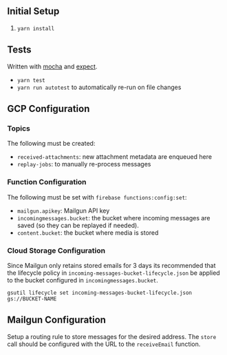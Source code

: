 ## Initial Setup
1. `yarn install`

## Tests
Written with [mocha](https://mochajs.org/) and [expect](https://github.com/mjackson/expect).

* `yarn test`
* `yarn run autotest` to automatically re-run on file changes

## GCP Configuration

### Topics
The following must be created:
* `received-attachments`: new attachment metadata are enqueued here
* `replay-jobs`: to manually re-process messages

### Function Configuration
The following must be set with `firebase functions:config:set`:

* `mailgun.apikey`: Mailgun API key
* `incomingmessages.bucket`: the bucket where incoming messages are saved (so they can be replayed if needed).
* `content.bucket`: the bucket where media is stored

### Cloud Storage Configuration
Since Mailgun only retains stored emails for 3 days its recommended that the lifecycle policy in `incoming-messages-bucket-lifecycle.json` be applied to the bucket configured in `incomingmessages.bucket`.

```
gsutil lifecycle set incoming-messages-bucket-lifecycle.json gs://BUCKET-NAME
```

## Mailgun Configuration
Setup a routing rule to store messages for the desired address.
The `store` call should be configured with the URL to the `receiveEmail` function.
